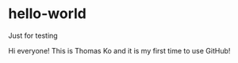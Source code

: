 # hello-world
Just for testing

Hi everyone! This is Thomas Ko and it is my first time to use GitHub!
